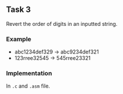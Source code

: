 ## Task 3
Revert the order of digits in an inputted string.

### Example 
* abc1234def329 -> abc9234def321
* 123rree32545  -> 545rree23321

### Implementation
In `.c` and `.asm` file.

